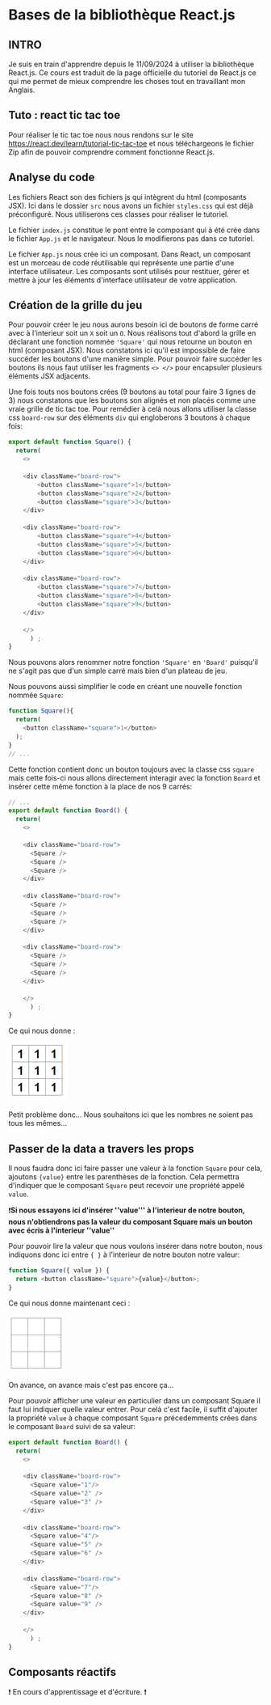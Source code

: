# Bases de la bibliothèque React.js

## INTRO

Je suis en train d'apprendre depuis le 11/09/2024 à utiliser la bibliothèque React.js.
Ce cours est traduit de la page officielle du tutoriel de React.js ce qui me permet de mieux comprendre les choses tout en travaillant mon Anglais.

## Tuto : react tic tac toe

Pour réaliser le tic tac toe nous nous rendons sur le site https://react.dev/learn/tutorial-tic-tac-toe et nous téléchargeons le fichier Zip afin de pouvoir comprendre comment fonctionne React.js.

## Analyse du code

Les fichiers React son des fichiers js qui intègrent du html (composants JSX).
Ici dans le dossier ``src`` nous avons un fichier ``styles.css`` qui est déjà préconfiguré. Nous utiliserons ces classes pour réaliser le tutoriel.

Le fichier ``index.js`` constitue le pont entre le composant qui à été crée dans le fichier ``App.js`` et le navigateur. Nous le modifierons pas dans ce tutoriel.

Le fichier ``App.js`` nous crée ici un composant. Dans React, un composant est un morceau de code réutilisable qui représente une partie d'une interface utilisateur. Les composants sont utilisés pour restituer, gérer et mettre à jour les éléments d'interface utilisateur de votre application.

## Création de la grille du jeu

Pour pouvoir créer le jeu nous aurons besoin ici de boutons de forme carré avec à l'interieur soit un ``X`` soit un ``O``. Nous réalisons tout d'abord la grille en déclarant une fonction nommée `'Square'` qui nous retourne un bouton en html (composant JSX). Nous constatons ici qu'il est impossible de faire succéder les boutons d'une manière simple. Pour pouvoir faire succéder les boutons ils nous faut utiliser les fragments ``<> </>`` pour encapsuler plusieurs éléments JSX adjacents.

Une fois touts nos boutons crées (9 boutons au total pour faire 3 lignes de 3) nous constatons que les boutons son alignés et non placés comme une vraie grille de tic tac toe. Pour remédier à celà nous allons utiliser la classe css ``board-row`` sur des éléments ``div`` qui engloberons 3 boutons à chaque fois:

```js
export default function Square() {
  return(
    <>

    <div className="board-row">
        <button className="square">1</button>
        <button className="square">2</button>
        <button className="square">3</button>
    </div>

    <div className="board-row">
        <button className="square">4</button>
        <button className="square">5</button>
        <button className="square">6</button>
    </div>

    <div className="board-row">
        <button className="square">7</button>
        <button className="square">8</button>
        <button className="square">9</button>
    </div>

    </>
      ) ; 
}
```

Nous pouvons alors renommer notre fonction ``'Square'`` en ``'Board'`` puisqu'il ne s'agit pas que d'un simple carré mais bien d'un plateau de jeu.

Nous pouvons aussi simplifier le code en créant une nouvelle fonction nommée ``Square``:

```js
function Square(){
  return(
    <button className="square">1</button>
  );
}
// ...
```

Cette fonction contient donc un bouton toujours avec la classe css ``square`` mais cette fois-ci nous allons directement interagir avec la fonction ``Board`` et insérer cette même fonction à la place de nos 9 carrés:

```js
// ...
export default function Board() {
  return(
    <>

    <div className="board-row">
      <Square />
      <Square />
      <Square />
    </div>

    <div className="board-row">
      <Square />
      <Square />
      <Square />
    </div>

    <div className="board-row">
      <Square />
      <Square />
      <Square />
    </div>

    </>
      ) ; 
}
```

Ce qui nous donne : 

![alt text](image.png)

Petit problème donc... Nous souhaitons ici que les nombres ne soient pas tous les mêmes... 

## Passer de la data a travers les props

Il nous faudra donc ici faire passer une valeur à la fonction ``Square`` pour cela, ajoutons ``{value}`` entre les parenthèses de la fonction. Cela permettra d'indiquer que le composant ``Square`` peut recevoir une propriété appelé ``value``.

❗**Si nous essayons ici d'insérer ''value''' à l'interieur de notre bouton, nous n'obtiendrons pas la valeur du composant Square mais un bouton avec écris à l'interieur ''value''**

Pour pouvoir lire la valeur que nous voulons insérer dans notre bouton, nous indiquons donc ici entre ``{ }`` à l'interieur de notre bouton notre valeur:

```js
function Square({ value }) {
  return <button className="square">{value}</button>;
}
```

Ce qui nous donne maintenant ceci :

![alt text](image-1.png)

On avance, on avance mais c'est pas encore ça...

Pour pouvoir afficher une valeur en particulier dans un composant Square il faut lui indiquer quelle valeur entrer. Pour celà c'est facile, il suffit d'ajouter la propriété ``value`` à chaque composant ``Square`` précedemments crées dans le composant ``Board`` suivi de sa valeur:

```js
export default function Board() {
  return(
    <>

    <div className="board-row">
      <Square value="1"/>
      <Square value="2" />
      <Square value="3" />
    </div>

    <div className="board-row">
      <Square value="4"/>
      <Square value="5" />
      <Square value="6" />
    </div>

    <div className="board-row">
      <Square value="7"/>
      <Square value="8" />
      <Square value="9" />
    </div>

    </>
      ) ; 
}
```

## Composants réactifs

❗ En cours d'apprentissage et d'écriture. ❗